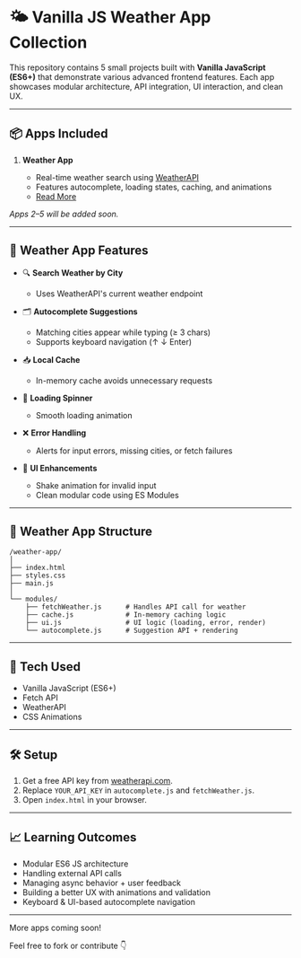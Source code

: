 # 🌤️ Vanilla JS Weather App Collection

This repository contains 5 small projects built with **Vanilla JavaScript (ES6+)** that demonstrate various advanced frontend features. Each app showcases modular architecture, API integration, UI interaction, and clean UX.

---

## 📦 Apps Included

1. **Weather App**

   * Real-time weather search using [WeatherAPI](https://www.weatherapi.com/)
   * Features autocomplete, loading states, caching, and animations
   * [Read More](./weather-app/README.md)

*Apps 2–5 will be added soon.*

---

## 🚀 Weather App Features

* 🔍 **Search Weather by City**

  * Uses WeatherAPI's current weather endpoint
* 🗂️ **Autocomplete Suggestions**

  * Matching cities appear while typing (≥ 3 chars)
  * Supports keyboard navigation (↑ ↓ Enter)
* 📥 **Local Cache**

  * In-memory cache avoids unnecessary requests
* 🔄 **Loading Spinner**

  * Smooth loading animation
* ❌ **Error Handling**

  * Alerts for input errors, missing cities, or fetch failures
* 💅 **UI Enhancements**

  * Shake animation for invalid input
  * Clean modular code using ES Modules

---

## 📁 Weather App Structure

```
/weather-app/
│
├── index.html
├── styles.css
├── main.js
│
└── modules/
    ├── fetchWeather.js      # Handles API call for weather
    ├── cache.js             # In-memory caching logic
    ├── ui.js                # UI logic (loading, error, render)
    └── autocomplete.js      # Suggestion API + rendering
```

---

## 🧪 Tech Used

* Vanilla JavaScript (ES6+)
* Fetch API
* WeatherAPI
* CSS Animations

---

## 🛠️ Setup

1. Get a free API key from [weatherapi.com](https://www.weatherapi.com/).
2. Replace `YOUR_API_KEY` in `autocomplete.js` and `fetchWeather.js`.
3. Open `index.html` in your browser.

---

## 📈 Learning Outcomes

* Modular ES6 JS architecture
* Handling external API calls
* Managing async behavior + user feedback
* Building a better UX with animations and validation
* Keyboard & UI-based autocomplete navigation

---

More apps coming soon!

Feel free to fork or contribute 👇
